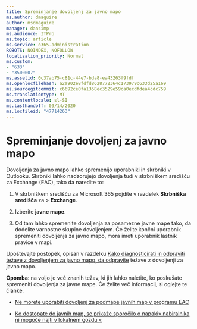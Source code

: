 ```yaml
---
title: Spreminjanje dovoljenj za javno mapo
ms.author: dmaguire
author: msdmaguire
manager: dansimp
ms.audience: ITPro
ms.topic: article
ms.service: o365-administration
ROBOTS: NOINDEX, NOFOLLOW
localization_priority: Normal
ms.custom:
- "633"
- "3500007"
ms.assetid: 0c37ab75-c81c-44e7-bda8-ea43263f9fdf
ms.openlocfilehash: a2a902e8fdfd8628772364c173979c633d25a169
ms.sourcegitcommit: c6692ce0fa1358ec3529e59ca0ecdfdea4cdc759
ms.translationtype: MT
ms.contentlocale: sl-SI
ms.lasthandoff: 09/14/2020
ms.locfileid: "47714263"
---
```

# <a name="changing-public-folder-permissions"></a>Spreminjanje dovoljenj za javno mapo

Dovoljenja za javno mapo lahko spremenijo uporabniki in skrbniki v Outlooku. Skrbniki lahko nadzorujejo dovoljenja tudi v skrbniškem središču za Exchange (EAC), tako da naredite to:
  
1. V skrbniškem središču za Microsoft 365 pojdite v razdelek **Skrbniška središča** za \> **Exchange**.

2. Izberite **javne mape**.

3. Od tam lahko spremenite dovoljenja za posamezne javne mape tako, da dodelite varnostne skupine dovoljenjem. Če želite končni uporabnik spremeniti dovoljenja za javno mapo, mora imeti uporabnik lastnik pravice v mapi.

Upoštevajte postopek, opisan v razdelku [Kako diagnosticirati in odpraviti težave z dovoljenjem za javno mapo, da odpravite](https://docs.microsoft.com/exchange/troubleshoot/public-folders/public-folder-permission-issues) težave z dovoljenji za javno mapo.

**Opomba**: na voljo je več znanih težav, ki jih lahko naletite, ko poskušate spremeniti dovoljenja za javne mape. Če želite več informacij, si oglejte te članke.

- [Ne morete uporabiti dovoljenj za podmape javnih map v programu EAC](https://docs.microsoft.com/exchange/troubleshoot/public-folders/can%E2%80%99t-apply-permissions-public-folder-subfolders)

- [Ko dostopate do javnih map, se prikaže sporočilo o napaki» nabiralnika ni mogoče najti v lokalnem gozdu «](https://docs.microsoft.com/exchange/troubleshoot/public-folders/mailbox-not-found-local-forest-public-folder)
